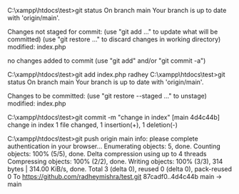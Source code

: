 C:\xampp\htdocs\test>git status
On branch main
Your branch is up to date with 'origin/main'.

Changes not staged for commit:
  (use "git add <file>..." to update what will be committed)
  (use "git restore <file>..." to discard changes in working directory)
        modified:   index.php

no changes added to commit (use "git add" and/or "git commit -a")

C:\xampp\htdocs\test>git add index.php
radhey
C:\xampp\htdocs\test>git status
On branch main
Your branch is up to date with 'origin/main'.

Changes to be committed:
  (use "git restore --staged <file>..." to unstage)
        modified:   index.php


C:\xampp\htdocs\test>git commit -m "change in index"
[main 4d4c44b] change in index
 1 file changed, 1 insertion(+), 1 deletion(-)

C:\xampp\htdocs\test>git push origin main
info: please complete authentication in your browser...
Enumerating objects: 5, done.
Counting objects: 100% (5/5), done.
Delta compression using up to 4 threads
Compressing objects: 100% (2/2), done.
Writing objects: 100% (3/3), 314 bytes | 314.00 KiB/s, done.
Total 3 (delta 0), reused 0 (delta 0), pack-reused 0
To https://github.com/radheymishra/test.git
   87cadf0..4d4c44b  main -> main